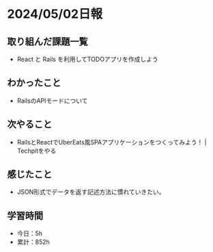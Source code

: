 # 2024/05/02日報
## 取り組んだ課題一覧
- React と Rails を利用してTODOアプリを作成しよう

## わかったこと
- RailsのAPIモードについて

## 次やること
- RailsとReactでUberEats風SPAアプリケーションをつくってみよう！ | Techpitをやる

## 感じたこと
- JSON形式でデータを返す記述方法に慣れていきたい。

## 学習時間
- 今日：5h
- 累計：852h
